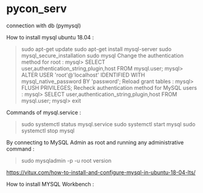 # pycon_serv
connection with db (pymysql) 

How to install mysql ubuntu 18.04 :

> sudo apt-get update
> sudo apt-get install mysql-server
> sudo mysql_secure_installation
> sudo mysql
Change the authentication method for root :
mysql> SELECT user,authentication_string,plugin,host FROM mysql.user;
mysql> ALTER USER 'root'@'localhost' IDENTIFIED WITH mysql_native_password BY 'password';
Reload grant tables :
mysql> FLUSH PRIVILEGES;
Recheck authentication method for MySQL users :
mysql> SELECT user,authentication_string,plugin,host FROM mysql.user;
mysql> exit

Commands of mysql.service :

> sudo systemctl status mysql.service
> sudo systemctl start mysql
> sudo systemctl stop mysql

By connecting to MySQL Admin as root and running any administrative command :
> sudo mysqladmin -p -u root version

https://vitux.com/how-to-install-and-configure-mysql-in-ubuntu-18-04-lts/

How to install MYSQL Workbench :
